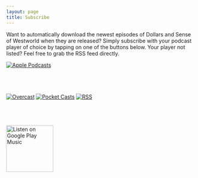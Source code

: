 ```yaml
---
layout: page
title: Subscribe
---
```


Want to automatically download the newest episodes of Dollars and Sense of Westworld when they are released? Simply subscribe with your podcast player of choice by tapping on one of the buttons below. Your player not listed? Feel free to grab the RSS feed directly.

[![Apple Podcasts](http://dollarsandsenseofwestworld.com/img/SubscribeApplePodcasts.svg)](https://itunes.apple.com/us/podcast/the-dollars-and-sense-of-westworld/id1227972996?mt=2)

<a href="https://overcast.fm/p583069-PllntH" style="display:inline-block;overflow:hidden;background:url(http://dollarsandsenseofwestworld.com/img/SubscribeOvercastButton.svg) no-repeat;width:110px;height:40px;background-size:contain;"></a>


[![Overcast](http://dollarsandsenseofwestworld.com/img/SubscribeOvercastButton.svg)](https://overcast.fm/p583069-PllntH)
[![Pocket Casts](http://dollarsandsenseofwestworld.com/img/SubscribePocketCastsButton.svg)](http://pca.st/ry44)
[![RSS](http://dollarsandsenseofwestworld.com/img/SubscribeRssButton.svg)](http://dasow.libsyn.com/rss)

<a href="https://itunes.apple.com/us/podcast/the-dollars-and-sense-of-westworld/id1227972996?mt=2" style="display:inline-block;overflow:hidden;background:url(//linkmaker.itunes.apple.com/assets/shared/badges/en-us/podcast-lrg.svg) no-repeat;width:110px;height:40px;background-size:contain;"></a>

<a href='https://playmusic.app.goo.gl/?ibi=com.google.PlayMusic&amp;isi=691797987&amp;ius=googleplaymusic&amp;link=https://play.google.com/music/m/Iai3kzebd7suo4llwnilgyyvodu?t%3DThe_Dollars_and_Sense_of_Westworld%26pcampaignid%3DMKT-na-all-co-pr-mu-pod-16' rel='nofollow'><img width='125px' alt='Listen on Google Play Music' src='https://play.google.com/intl/en_us/badges-music/images/badges/en_badge_web_music.png'/></a>
